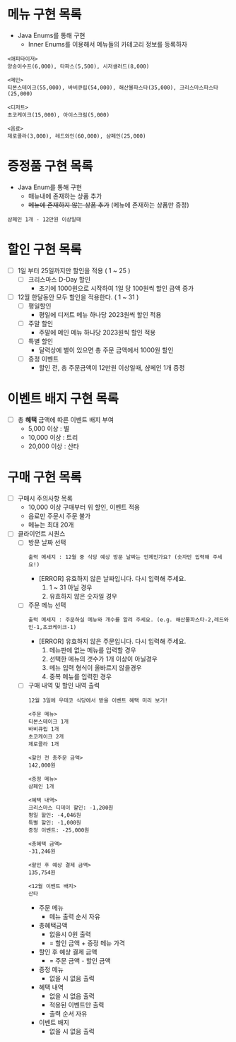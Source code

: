 # 메뉴 구현 목록
- Java Enums를 통해 구현
  - Inner Enums를 이용해서 메뉴들의 카테고리 정보를 등록하자
```
<애피타이저>
양송이수프(6,000), 타파스(5,500), 시저샐러드(8,000)

<메인>
티본스테이크(55,000), 바비큐립(54,000), 해산물파스타(35,000), 크리스마스파스타(25,000)

<디저트>
초코케이크(15,000), 아이스크림(5,000)

<음료>
제로콜라(3,000), 레드와인(60,000), 샴페인(25,000)
```

# 증정품 구현 목록
- Java Enum를 통해 구현
  - 매뉴내에 존재하는 상품 추가
  - ~~메뉴에 존재하지 않는 상품 추가~~ (메뉴에 존재하는 상품만 증정)
```
샴페인 1개 - 12만원 이상일때
```


# 할인 구현 목록
- [ ] 1일 부터 25일까지만 할인을 적용 ( 1 ~ 25 )
  - [ ] 크리스마스 D-Day 할인 
    - 초기에 1000원으로 시작하여 1일 당 100원씩 할인 금액 증가
- [ ] 12월 한달동안 모두 할인을 적용한다. ( 1 ~ 31 )
    - [ ] 평일할인
        - 평일에 디저트 메뉴 하나당 2023원씩 할인 적용
    - [ ] 주말 할인
        - 주말에 메인 메뉴 하나당 2023원씩 할인 적용
    - [ ] 특별 할인
        - 달력상에 별이 있으면 총 주문 금액에서 1000원 할인
    - [ ] 증정 이벤트
        - 할인 전, 총 주문금액이 12만원 이상일때, 샴페인 1개 증정

# 이벤트 배지 구현 목록
- [ ] 총 **혜택** 금액에 따른 이벤트 배지 부여
  - 5,000 이상 : 별
  - 10,000 이상 : 트리
  - 20,000 이상 : 산타

# 구매 구현 목록
- [ ] 구매시 주의사항 목록
  - 10,000 이상 구매부터 위 할인, 이벤트 적용
  - 음료만 주문시 주문 불가
  - 메뉴는 최대 20개
- [ ] 클라이언트 시퀀스 
  - [ ] 방문 날짜 선택
    ```
    출력 메세지 : 12월 중 식당 예상 방문 날짜는 언제인가요? (숫자만 입력해 주세요!)
    ```
      - [ERROR] 유효하지 않은 날짜입니다. 다시 입력해 주세요.
        1. 1 ~ 31 아닐 경우
        2. 유효하지 않은 숫자일 경우
  - [ ] 주문 메뉴 선택
    ```
    출력 메세지 : 주문하실 메뉴와 개수를 알려 주세요. (e.g. 해산물파스타-2,레드와인-1,초코케이크-1)
    ```
      - [ERROR] 유효하지 않은 주문입니다. 다시 입력해 주세요.
        1. 메뉴판에 없는 메뉴를 입력할 경우
        2. 선택한 메뉴의 갯수가 1개 이상이 아닐경우
        3. 메뉴 입력 형식이 올바르지 않을경우
        4. 중복 메뉴를 입력한 경우
  - [ ] 구매 내역 및 할인 내역 출력
    ```
    12월 3일에 우테코 식당에서 받을 이벤트 혜택 미리 보기!

    <주문 메뉴>
    티본스테이크 1개
    바비큐립 1개
    초코케이크 2개
    제로콜라 1개

    <할인 전 총주문 금액>
    142,000원

    <증정 메뉴>
    샴페인 1개

    <혜택 내역>
    크리스마스 디데이 할인: -1,200원
    평일 할인: -4,046원
    특별 할인: -1,000원
    증정 이벤트: -25,000원

    <총혜택 금액>
    -31,246원

    <할인 후 예상 결제 금액>
    135,754원
    
    <12월 이벤트 배지>
    산타
    ```
    - 주문 메뉴 
      - 메뉴 출력 순서 자유
    - 총혜택금액 
      - 없을시 0원 출력
      - = 할인 금액 + 증정 메뉴 가격
    - 할인 후 예상 결제 금액 
      - = 주문 금액 - 할인 금액
    - 증정 메뉴 
      - 없을 시 없음 출력
    - 혜택 내역
      - 없을 시 없음 출력
      - 적용된 이벤트만 출력
      - 출력 순서 자유
    - 이벤트 배지 
      - 없을 시 없음 출력
    